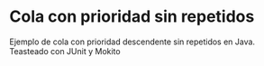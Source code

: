 # Cola con prioridad sin repetidos
Ejemplo de cola con prioridad descendente sin repetidos en Java. Teasteado con JUnit y Mokito
